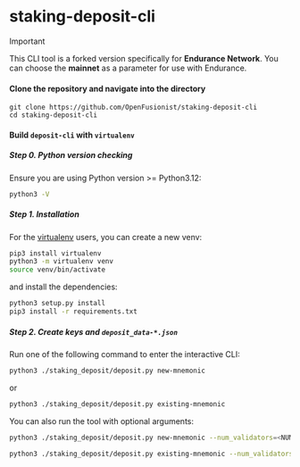 # staking-deposit-cli

> [!IMPORTANT]  
> This CLI tool is a forked version specifically for **Endurance Network**. You can choose the **mainnet** as a parameter for use with Endurance.

#### Clone the repository and navigate into the directory

```
git clone https://github.com/OpenFusionist/staking-deposit-cli
cd staking-deposit-cli
```

#### Build `deposit-cli` with `virtualenv`

##### Step 0. Python version checking

Ensure you are using Python version >= Python3.12:

```sh
python3 -V
```

##### Step 1. Installation

For the [virtualenv](https://virtualenv.pypa.io/en/latest/) users, you can create a new venv:

```sh
pip3 install virtualenv
python3 -m virtualenv venv
source venv/bin/activate
```

and install the dependencies:

```sh
python3 setup.py install
pip3 install -r requirements.txt
```

##### Step 2. Create keys and `deposit_data-*.json`

Run one of the following command to enter the interactive CLI:

```sh
python3 ./staking_deposit/deposit.py new-mnemonic
```

or

```sh
python3 ./staking_deposit/deposit.py existing-mnemonic
```

You can also run the tool with optional arguments:

```sh
python3 ./staking_deposit/deposit.py new-mnemonic --num_validators=<NUM_VALIDATORS> --mnemonic_language=english --chain=mainnet --folder=<YOUR_FOLDER_PATH> --execution_address=<YOUR_WITHDRAW_ADDRESS>
```

```sh
python3 ./staking_deposit/deposit.py existing-mnemonic --num_validators=<NUM_VALIDATORS> --validator_start_index=<START_INDEX> --chain=mainnet --folder=<YOUR_FOLDER_PATH> --execution_address=<YOUR_WITHDRAW_ADDRESS>
```

